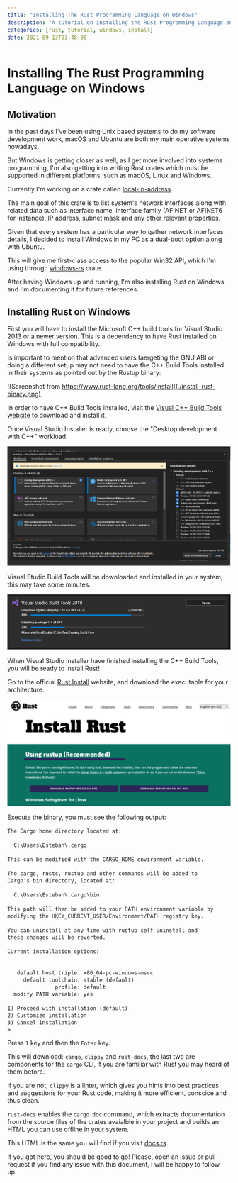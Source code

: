 ```yaml
---
title: "Installing The Rust Programming Language on Windows"
description: "A tutorial on installing the Rust Programming Language on Windows."
categories: [rust, tutorial, windows, install]
date: 2021-09-13T03:48:00
---
```


# Installing The Rust Programming Language on Windows

## Motivation

In the past days I´ve been using Unix based systems to do my software
development work, macOS and Ubuntu are both my main operative systems nowadays.

But Windows is getting closer as well, as I get more involved into systems
programming, I'm also getting into writing Rust crates which must be supported in
different platforms, such as macOS, Linux and Windows.

Currently I'm working on a crate called [local-ip-address](https://github.com/EstebanBorai/local-ip-address).

The main goal of this crate is to list system's network interfaces along
with related data such as interface name, interface family (AFINET or AFINET6 for instance),
IP address, subnet mask and any other relevant properties.

Given that every system has a particular way to gather network interfaces
details, I decided to install Windows in my PC as a dual-boot option along with Ubuntu.

This will give me first-class access to the popular Win32 API, which I'm using through [windows-rs](https://github.com/microsoft/windows-rs) crate.

After having Windows up and running, I'm also installing Rust on Windows and I'm documenting
it for future references.

## Installing Rust on Windows

First you will have to install the Microsoft C++ build tools for Visual Studio 2013
or a newer version. This is a dependency to have Rust installed on Windows with full
compatibility.

Is important to mention that advanced users taergeting the GNU ABI or doing a different
setup may not need to have the C++ Build Tools installed in their systems as pointed out
by the Rustup binary:

![Screenshot from https://www.rust-lang.org/tools/install](./install-rust-binary.png)

In order to have C++ Build Tools installed, visit the [Visual C++ Build Tools website](https://visualstudio.microsoft.com/visual-cpp-build-tools/) to download and install it.

Once Visual Studio Installer is ready, choose the "Desktop development with C++" workload.

![Visual Studio Installer with the C++ Workload Selected](./vs-installer.png)

Visual Studio Build Tools will be downloaded and installed in your system, this may take
some minutes.

![Visual Studio Installer with the C++ Workload Selected](./vs-build-tools-installation.png)

When Visual Studio installer have finished installing the C++ Build Tools, you will be
ready to install Rust!

Go to the official [Rust Install](https://www.rust-lang.org/tools/install) website, and
download the executable for your architecture.

![Rust Install Website](./install-rust-website.png)

Execute the binary, you must see the following output:

```
The Cargo home directory located at:

  C:\Users\Esteban\.cargo

This can be modified with the CARGO_HOME environment variable.

The cargo, rustc, rustup and other commands will be added to
Cargo's bin directory, located at:

  C:\Users\Esteban\.cargo\bin

This path will then be added to your PATH environment variable by
modifying the HKEY_CURRENT_USER/Environment/PATH registry key.

You can uninstall at any time with rustup self uninstall and
these changes will be reverted.

Current installation options:


   default host triple: x86_64-pc-windows-msvc
     default toolchain: stable (default)
               profile: default
  modify PATH variable: yes

1) Proceed with installation (default)
2) Customize installation
3) Cancel installation
>
```

Press `1` key and then the `Enter` key.

This will download: `cargo`, `clippy` and `rust-docs`, the last two
are components for the `cargo` CLI, if you are familiar with Rust you may
heard of them before.

If you are not, `clippy` is a linter, which gives you hints into best practices
and suggestions for your Rust code, making it more efficient, conscice and thus
clean.

`rust-docs` enables the `cargo doc` command, which extracts documentation from the
source files of the crates avaialble in your project and builds an HTML you can use
offline in your system.

This HTML is the same you will find if you visit [docs.rs](https://docs.rs).

If you got here, you should be good to go! Please, open an issue or pull request if you
find any issue with this document, I will be happy to follow up.
